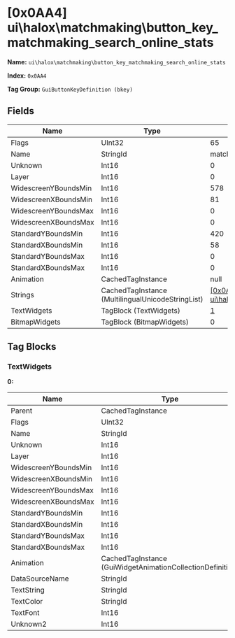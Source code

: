 # [0x0AA4] ui\halox\matchmaking\button_key_matchmaking_search_online_stats

**Name:** ```ui\halox\matchmaking\button_key_matchmaking_search_online_stats```

**Index:** ```0x0AA4```

**Tag Group:** ```GuiButtonKeyDefinition (bkey)```

## Fields

Name	| Type	| Value
---	|---	|---	|
Flags	|UInt32	|65
Name	|StringId	|matchmaking_search_online_stats
Unknown	|Int16	|0
Layer	|Int16	|0
WidescreenYBoundsMin	|Int16	|578
WidescreenXBoundsMin	|Int16	|81
WidescreenYBoundsMax	|Int16	|0
WidescreenXBoundsMax	|Int16	|0
StandardYBoundsMin	|Int16	|420
StandardXBoundsMin	|Int16	|58
StandardYBoundsMax	|Int16	|0
StandardXBoundsMax	|Int16	|0
Animation	|CachedTagInstance	|null
Strings	|CachedTagInstance (MultilingualUnicodeStringList)	|[[0x0A9A] ui\halox\matchmaking\strings_searching](../MultilingualUnicodeStringList/0A9A.md)
TextWidgets	|TagBlock (TextWidgets)	|[1](#textwidgets)
BitmapWidgets	|TagBlock (BitmapWidgets)	|0


## Tag Blocks

### TextWidgets

**0:**

Name	| Type	| Value
---	|---	|---	|
Parent	|CachedTagInstance	|null
Flags	|UInt32	|73737
Name	|StringId	|
Unknown	|Int16	|0
Layer	|Int16	|0
WidescreenYBoundsMin	|Int16	|-2
WidescreenXBoundsMin	|Int16	|0
WidescreenYBoundsMax	|Int16	|52
WidescreenXBoundsMax	|Int16	|1125
StandardYBoundsMin	|Int16	|0
StandardXBoundsMin	|Int16	|0
StandardYBoundsMax	|Int16	|0
StandardXBoundsMax	|Int16	|0
Animation	|CachedTagInstance (GuiWidgetAnimationCollectionDefinition)	|[[0x0A95] 0x00000A95](../GuiWidgetAnimationCollectionDefinition/0A95.md)
DataSourceName	|StringId	|
TextString	|StringId	|matchmaking_search_online_stats
TextColor	|StringId	|
TextFont	|Int16	|1
Unknown2	|Int16	|0


